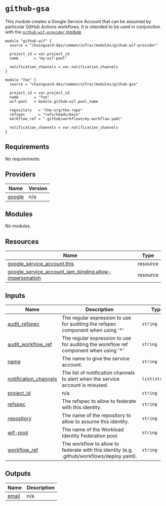 # `github-gsa`

This module creates a Google Service Account that can be assumed by particular
GitHub Actions workflows. It is intended to be used in conjunction with the
[`github-wif-provider` module](./github-wif-provider/README.md).

```hcl
module "github-wif" {
  source = "chainguard-dev/common/infra//modules/github-wif-provider"

  project_id = var.project_id
  name       = "my-wif-pool"

  notification_channels = var.notification_channels
}

module "foo" {
  source = "chainguard-dev/common/infra//modules/github-gsa"

  project_id = var.project_id
  name       = "foo"
  wif-pool   = module.github-wif.pool_name

  repository   = "the-org/the-repo"
  refspec      = "refs/heads/main"
  workflow_ref = ".github/workflows/my-workflow.yaml"

  notification_channels = var.notification_channels
}
```

<!-- BEGIN_TF_DOCS -->
## Requirements

No requirements.

## Providers

| Name | Version |
|------|---------|
| <a name="provider_google"></a> [google](#provider\_google) | n/a |

## Modules

No modules.

## Resources

| Name | Type |
|------|------|
| [google_service_account.this](https://registry.terraform.io/providers/hashicorp/google/latest/docs/resources/service_account) | resource |
| [google_service_account_iam_binding.allow-impersonation](https://registry.terraform.io/providers/hashicorp/google/latest/docs/resources/service_account_iam_binding) | resource |

## Inputs

| Name | Description | Type | Default | Required |
|------|-------------|------|---------|:--------:|
| <a name="input_audit_refspec"></a> [audit\_refspec](#input\_audit\_refspec) | The regular expression to use for auditing the refspec component when using '*' | `string` | `""` | no |
| <a name="input_audit_workflow_ref"></a> [audit\_workflow\_ref](#input\_audit\_workflow\_ref) | The regular expression to use for auditing the workflow ref component when using '*' | `string` | `""` | no |
| <a name="input_name"></a> [name](#input\_name) | The name to give the service account. | `string` | n/a | yes |
| <a name="input_notification_channels"></a> [notification\_channels](#input\_notification\_channels) | The list of notification channels to alert when the service account is misused. | `list(string)` | n/a | yes |
| <a name="input_project_id"></a> [project\_id](#input\_project\_id) | n/a | `string` | n/a | yes |
| <a name="input_refspec"></a> [refspec](#input\_refspec) | The refspec to allow to federate with this identity. | `string` | n/a | yes |
| <a name="input_repository"></a> [repository](#input\_repository) | The name of the repository to allow to assume this identity. | `string` | n/a | yes |
| <a name="input_wif-pool"></a> [wif-pool](#input\_wif-pool) | The name of the Workload Identity Federation pool. | `string` | n/a | yes |
| <a name="input_workflow_ref"></a> [workflow\_ref](#input\_workflow\_ref) | The workflow to allow to federate with this identity (e.g. .github/workflows/deploy.yaml). | `string` | n/a | yes |

## Outputs

| Name | Description |
|------|-------------|
| <a name="output_email"></a> [email](#output\_email) | n/a |
<!-- END_TF_DOCS -->
